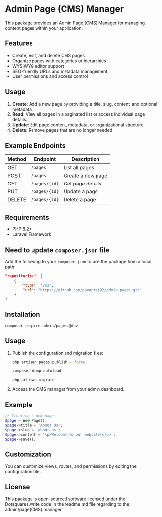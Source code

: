 # Admin Page (CMS) Manager

This package provides an Admin Page (CMS) Manager for managing content pages within your application.

## Features

- Create, edit, and delete CMS pages
- Organize pages with categories or hierarchies
- WYSIWYG editor support
- SEO-friendly URLs and metadata management
- User permissions and access control

## Usage

1. **Create**: Add a new page by providing a title, slug, content, and optional metadata.
2. **Read**: View all pages in a paginated list or access individual page details.
3. **Update**: Edit page content, metadata, or organizational structure.
4. **Delete**: Remove pages that are no longer needed.

## Example Endpoints

| Method | Endpoint         | Description              |
|--------|------------------|--------------------------|
| GET    | `/pages`         | List all pages           |
| POST   | `/pages`         | Create a new page        |
| GET    | `/pages/{id}`    | Get page details         |
| PUT    | `/pages/{id}`    | Update a page            |
| DELETE | `/pages/{id}`    | Delete a page            |

## Requirements

- PHP 8.2+
- Laravel Framework

## Need to update `composer.json` file

Add the following to your `composer.json` to use the package from a local path:

```json
"repositories": [
    {
        "type": "vcs",
        "url": "https://github.com/pavanraj92/admin-pages.git"
    }
]
```

## Installation

```bash
composer require admin/pages:@dev
```

## Usage

1. Publish the configuration and migration files:
    ```bash
    php artisan pages:publish --force

    composer dump-autoload
    
    php artisan migrate
    ```
2. Access the CMS manager from your admin dashboard.

## Example

```php
// Creating a new page
$page = new Page();
$page->title = 'About Us';
$page->slug = 'about-us';
$page->content = '<p>Welcome to our website!</p>';
$page->save();
```

## Customization

You can customize views, routes, and permissions by editing the configuration file.

## License

This package is open-sourced software licensed under the Dotsquares.write code in the readme.md file regarding to the admin/page(CMS) manager
